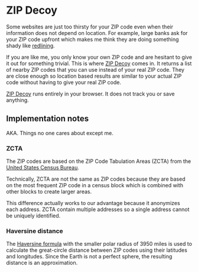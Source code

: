 # ZIP Decoy

Some websites are just too thirsty for your ZIP code even when their information does not depend on location.
For example, large banks ask for your ZIP code upfront which makes me think they are doing something shady like
[redlining](https://en.wikipedia.org/wiki/Redlining).

If you are like me, you only know your own ZIP code and are hesitant to give it out for something trivial.
This is where [ZIP Decoy](https://thisarray.github.io/zipdecoy/) comes in.
It returns a list of nearby ZIP codes that you can use instead of your real ZIP code.
They are close enough so location based results are similar to your actual ZIP code without having to give your real ZIP code.

[ZIP Decoy](https://thisarray.github.io/zipdecoy/) runs entirely in your browser.
It does not track you or save anything.

## Implementation notes

AKA. Things no one cares about except me.

### ZCTA

The ZIP codes are based on the ZIP Code Tabulation Areas (ZCTA) from the
[United States Census Bureau](https://www.census.gov/geographies/reference-files/time-series/geo/gazetteer-files.html).

Technically, ZCTA are not the same as ZIP codes because they are based on the most frequent ZIP code in a census block which is combined with other blocks to create larger areas.

This difference actually works to our advantage because it anonymizes each address.
ZCTA contain multiple addresses so a single address cannot be uniquely identified.

### Haversine distance

The [Haversine formula](https://en.wikipedia.org/wiki/Haversine_formula) with the smaller polar radius of 3950 miles is used to calculate the great-circle distance between ZIP codes using their latitudes and longitudes.
Since the Earth is not a perfect sphere, the resulting distance is an approximation.
